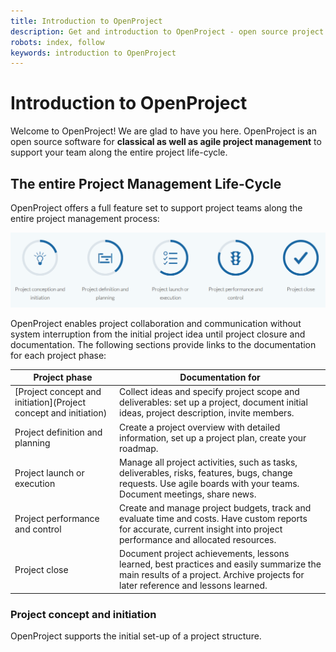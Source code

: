 ```yaml
---
title: Introduction to OpenProject
description: Get and introduction to OpenProject - open source project management software.
robots: index, follow
keywords: introduction to OpenProject
---
```


# Introduction to OpenProject

Welcome to OpenProject! We are glad to have you here.
OpenProject is an open source software for **classical as well as agile project management** to support your team along the entire project life-cycle.

## The entire Project Management Life-Cycle

OpenProject offers a full feature set to support project teams along the entire project management process:

![Project Management Life-Cycle](1565860195298.png)

OpenProject enables project collaboration and communication without system interruption from the initial project idea until project closure and documentation. The following sections provide links to the documentation for each project phase:

| Project phase                                                | Documentation for                                            |
| ------------------------------------------------------------ | ------------------------------------------------------------ |
| [Project concept and initiation](Project concept and initiation) | Collect ideas and specify project scope and deliverables:  set up a project, document initial ideas, project description, invite members. |
| Project definition and planning                              | Create a project overview with detailed information, set up a project plan, create your roadmap. |
| Project launch or execution                                  | Manage all project activities, such as tasks, deliverables, risks, features, bugs, change requests. Use agile boards with your teams. Document meetings, share news. |
| Project performance and control                              | Create and manage project budgets, track and evaluate time and costs. Have custom reports for accurate, current insight into project performance and allocated resources. |
| Project close                                                | Document project achievements, lessons learned, best practices and easily summarize the main results of a project. Archive projects for later reference and lessons learned. |

### Project concept and initiation

OpenProject supports the initial set-up of a project structure.
